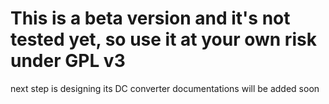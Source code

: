 #  This is a beta version and it's not tested yet, so use it at your own risk under GPL v3 
next step is designing its DC converter
documentations will be added soon

